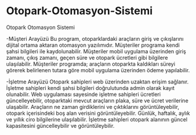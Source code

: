 # Otopark-Otomasyon-Sistemi
Otopark Otomasyon Sistemi

-Müşteri Arayüzü
Bu program, otoparklardaki araçların giriş ve çıkışlarını dijital ortama aktaran otomasyon yazılımıdır.
Müşteriler programa kendi şahsi bilgileri ile kaydolunabilir.
Müşteriler mobil uygulama üzerinden giriş zamanı, çıkış zamanı, geçen süre ve otopark ücretleri gibi bilgilere ulaşılabilir.
Müşteriler programda; araçların otoparkta kaldıkları süreyi görerek belirlenen tutara göre mobil uygulama üzerinden ödeme yapılabilir.

-İşletme Arayüzü
Otopark sahipleri web üzerinden uzaktan erişim sağlanır.
İşletme sahipleri kendi şahsi bilgileri doğrulutunda admin olarak kayıt olunabilir.
Web uygulaması sayesinde işletme sahipleri ücretleri güncelleyebilir, otoparktaki mevcut araçların plaka, süre ve ücret verilerine ulaşabilir.
Araçların ne zaman girdiklerini ve çıktıklarını görüntüleyebilir, otopark içerisindeki boş alan verisini görüntüleyebilir.
Günlük, haftalık, aylık ve yıllık ciro bilgilerine ulaşılabilir.
İşletme sahipleri otopark alanının güncel kapasitesini güncelleybilir ve görüntüleybilir.











